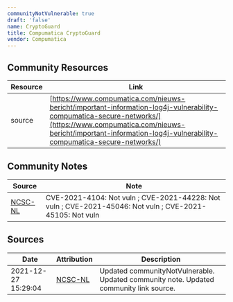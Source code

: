 ```yaml
---
communityNotVulnerable: true
draft: 'false'
name: CryptoGuard
title: Compumatica CryptoGuard
vendor: Compumatica
---
```



## Community Resources
| Resource | Link |
| --- | --- |
| source | [https://www.compumatica.com/nieuws-bericht/important-information-log4j-vulnerability-compumatica-secure-networks/](https://www.compumatica.com/nieuws-bericht/important-information-log4j-vulnerability-compumatica-secure-networks/) |

## Community Notes
| Source | Note |
| --- | --- |
| [NCSC-NL](https://github.com/NCSC-NL/log4shell/blob/main/software/README.md) | CVE-2021-4104: Not vuln ; CVE-2021-44228: Not vuln ; CVE-2021-45046: Not vuln ; CVE-2021-45105: Not vuln </ul> |

## Sources
| Date | Attribution | Description |
| --- | --- | --- |
| 2021-12-27 15:29:04 | [NCSC-NL](https://github.com/NCSC-NL/log4shell/blob/main/software/README.md) | Updated communityNotVulnerable. Updated community note. Updated community link source.  |
